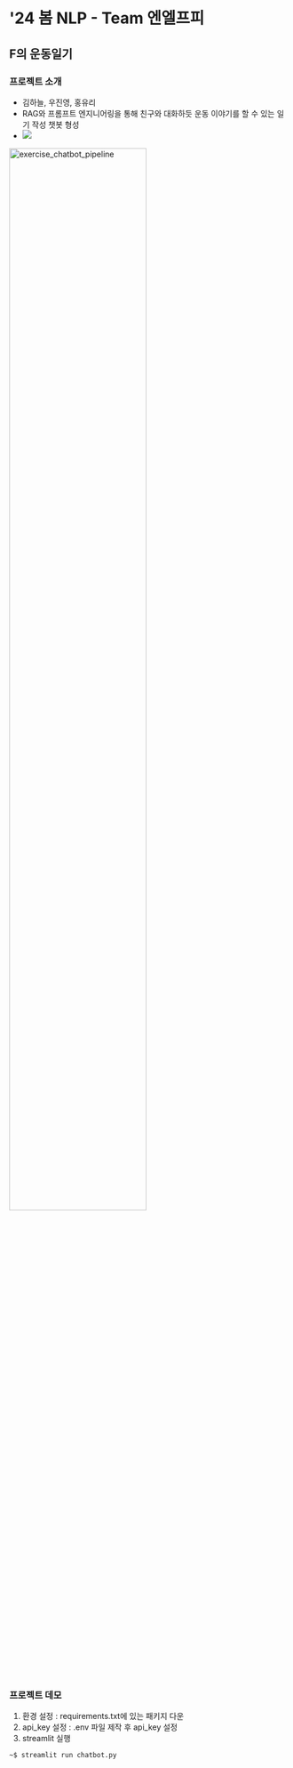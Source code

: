 # '24 봄 NLP - Team 엔엘프피

<div align="left">
<h2> F의 운동일기 </h2>
<h3> 프로젝트 소개 </h3>
<ul>
    <li>김하늘, 우진영, 홍유리</li>
    <li>RAG와 프롬프트 엔지니어링을 통해 친구와 대화하듯 운동 이야기를 할 수 있는 일기 작성 챗봇 형성</li>
    <li><a href="https://yurihong.notion.site/deepdaiv-24s-project?pvs=4"><img src='https://img.shields.io/badge/Project Page-exercise chatbot-blue'></a></li>
  </ul>

<!-- 
&nbsp;
<a href='https://github.com/deep-daiv-Computer-Vision/mask_removal'><img src='https://img.shields.io/badge/Code-Mask Removal-red'></a><br>
-->
<p align="left">
<img width="70%" alt="exercise_chatbot_pipeline" src="https://github.com/user-attachments/assets/3b0af5d1-c0b3-4e05-a88f-2142b88df7c3"> <br>
<br>
</div>

<div align="left">
<h3> 프로젝트 데모 </h3>

  1. 환경 설정 : requirements.txt에 있는 패키지 다운
  2. api_key 설정 : .env 파일 제작 후 api_key 설정
  3. streamlit 실행 

```
~$ streamlit run chatbot.py
```
